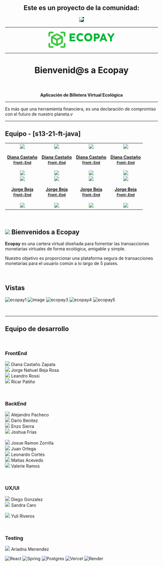 <header align="center">
<h2 align='center'>Este es un proyecto de la comunidad:</h2>
<div align='center'><a href="https://www.nocountry.tech/" target="_blank">
    <img style='background-color:black;' src="https://encrypted-tbn0.gstatic.com/images?q=tbn:ANd9GcQsukYB3HL90LSwYv_RIR2O2OlCV8Sbkx2eNHv8nRvOu8L16FxLQ0nPzY02wQ_BJOfQZw&usqp=CAU" width="200">
</a>
</div>
<hr>
<!-- PROJECT LOGO -->
<div align='center'>
  <a href="https://c15-57-ft-react-agregarback.vercel.app/" target="_blank">
    <img src="./Walam_Front/src/assets/ecopay_logo.png" alt="Banner">
  </a>
</div>
  <hr>
  <h1 align='center'>Bienvenid@s a Ecopay</h1>
</header>
<section id='intro'>
    <p align='center'><strong>Aplicación de Billetera Virtual Ecológica</strong></p>
    <hr>
    <p> Es más que una herramienta financiera, es una declaración de compromiso con el futuro de nuestro planeta.v
  </p>
</section>
<hr>
<!-- TEAMS -->
<h2> Equipo - [s13-21-ft-java]  </h2>

<table align='center'>
  <tr>
    <td align='center'>
      <div >
        <a href="https://github.com/Natsumychan" target="_blank" rel="author">
          <img width="110" src="https://avatars.githubusercontent.com/u/94393112?v=4"/>
        </a>
        <a href="https://github.com/Natsumychan" target="_blank" rel="author">
          <h4 style="margin-top: 1rem;">Diana Castaño</br><small>Front-End</small></h4>
        </a>
        <div style='display: flex; flex-direction: column'>
        <a href="https://github.com/Natsumychan" target="_blank">
          <img style='width:8rem' src="https://img.shields.io/static/v1?style=for-the-badge&message=GitHub&color=172B4D&logo=GitHub&logoColor=FFFFFF&label="/>
        </a>
        <a href="https://github.com/JornabeDV" target="_blank" rel="author">
          <img width="110" src="https://avatars.githubusercontent.com/u/103864663?s=400&u=c15958417e895daefc6bdc014da615b1ff78ea3a&v=4"/>
        </a>
        <a href="https://github.com/JornabeDV" target="_blank" rel="author">
          <h4 style="margin-top: 1rem;">Jorge Beja</br><small>Front-End</small></h4>
        </a>
        <div style='display: flex; flex-direction: column'>
        <a href="https://github.com/JornabeDV" target="_blank">
          <img style='width:8rem' src="https://img.shields.io/static/v1?style=for-the-badge&message=GitHub&color=172B4D&logo=GitHub&logoColor=FFFFFF&label="/>
        </a>
        </div>
      </div>
    </td>
    <td align='center'>
      <div >
        <a href="https://github.com/Natsumychan" target="_blank" rel="author">
          <img width="110" src="https://avatars.githubusercontent.com/u/94393112?v=4"/>
        </a>
        <a href="https://github.com/Natsumychan" target="_blank" rel="author">
          <h4 style="margin-top: 1rem;">Diana Castaño</br><small>Front-End</small></h4>
        </a>
        <div style='display: flex; flex-direction: column'>
        <a href="https://github.com/Natsumychan" target="_blank">
          <img style='width:8rem' src="https://img.shields.io/static/v1?style=for-the-badge&message=GitHub&color=172B4D&logo=GitHub&logoColor=FFFFFF&label="/>
        </a>
        <a href="https://github.com/JornabeDV" target="_blank" rel="author">
          <img width="110" src="https://avatars.githubusercontent.com/u/103864663?s=400&u=c15958417e895daefc6bdc014da615b1ff78ea3a&v=4"/>
        </a>
        <a href="https://github.com/JornabeDV" target="_blank" rel="author">
          <h4 style="margin-top: 1rem;">Jorge Beja</br><small>Front-End</small></h4>
        </a>
        <div style='display: flex; flex-direction: column'>
        <a href="https://github.com/JornabeDV" target="_blank">
          <img style='width:8rem' src="https://img.shields.io/static/v1?style=for-the-badge&message=GitHub&color=172B4D&logo=GitHub&logoColor=FFFFFF&label="/>
        </a>
        </div>
      </div>
    </td>
    <td align='center'>
      <div >
        <a href="https://github.com/Natsumychan" target="_blank" rel="author">
          <img width="110" src="https://avatars.githubusercontent.com/u/94393112?v=4"/>
        </a>
        <a href="https://github.com/Natsumychan" target="_blank" rel="author">
          <h4 style="margin-top: 1rem;">Diana Castaño</br><small>Front-End</small></h4>
        </a>
        <div style='display: flex; flex-direction: column'>
        <a href="https://github.com/Natsumychan" target="_blank">
          <img style='width:8rem' src="https://img.shields.io/static/v1?style=for-the-badge&message=GitHub&color=172B4D&logo=GitHub&logoColor=FFFFFF&label="/>
        </a>
        <a href="https://github.com/JornabeDV" target="_blank" rel="author">
          <img width="110" src="https://avatars.githubusercontent.com/u/103864663?s=400&u=c15958417e895daefc6bdc014da615b1ff78ea3a&v=4"/>
        </a>
        <a href="https://github.com/JornabeDV" target="_blank" rel="author">
          <h4 style="margin-top: 1rem;">Jorge Beja</br><small>Front-End</small></h4>
        </a>
        <div style='display: flex; flex-direction: column'>
        <a href="https://github.com/JornabeDV" target="_blank">
          <img style='width:8rem' src="https://img.shields.io/static/v1?style=for-the-badge&message=GitHub&color=172B4D&logo=GitHub&logoColor=FFFFFF&label="/>
        </a>
        </div>
      </div>
    </td>
    <td align='center'>
      <div >
        <a href="https://github.com/Natsumychan" target="_blank" rel="author">
          <img width="110" src="https://avatars.githubusercontent.com/u/94393112?v=4"/>
        </a>
        <a href="https://github.com/Natsumychan" target="_blank" rel="author">
          <h4 style="margin-top: 1rem;">Diana Castaño</br><small>Front-End</small></h4>
        </a>
        <div style='display: flex; flex-direction: column'>
        <a href="https://github.com/Natsumychan" target="_blank">
          <img style='width:8rem' src="https://img.shields.io/static/v1?style=for-the-badge&message=GitHub&color=172B4D&logo=GitHub&logoColor=FFFFFF&label="/>
        </a>
        <a href="https://github.com/JornabeDV" target="_blank" rel="author">
          <img width="110" src="https://avatars.githubusercontent.com/u/103864663?s=400&u=c15958417e895daefc6bdc014da615b1ff78ea3a&v=4"/>
        </a>
        <a href="https://github.com/JornabeDV" target="_blank" rel="author">
          <h4 style="margin-top: 1rem;">Jorge Beja</br><small>Front-End</small></h4>
        </a>
        <div style='display: flex; flex-direction: column'>
        <a href="https://github.com/JornabeDV" target="_blank">
          <img style='width:8rem' src="https://img.shields.io/static/v1?style=for-the-badge&message=GitHub&color=172B4D&logo=GitHub&logoColor=FFFFFF&label="/>
        </a>
        </div>
      </div>
    </td>
  </tr>
  </table>



<br>

## <img height="40" src="https://media.giphy.com/media/v1.Y2lkPTc5MGI3NjExNTViZHg3ODNqY2Qzd3E4bHBlYzFmcm8ycHpwY3E3MXFhZ3B5OXRidCZlcD12MV9pbnRlcm5hbF9naWZfYnlfaWQmY3Q9cw/elsKdwHmTJDmLAMJga/giphy.gif"/> Bienvenidos a Ecopay

**Ecopay** es una cartera virtual diseñada para fomentar las transacciones monetarias virtuales 
de forma ecológica, amigable y simple.

Nuestro objetivo es proporcionar una plataforma segura de transacciones monetarias para el usuario común
a lo largo de 5 países.

<br>

## Vistas
![ecopay1](https://github.com/No-Country/s13-21-ft-java/assets/103864663/16e79a7d-4873-4165-a225-c5b5e162ed83)
![image](https://github.com/No-Country/s13-21-ft-java/assets/103864663/c5924ad1-dec4-4a3b-b961-fe87e3dfb020)
![ecopay3](https://github.com/No-Country/s13-21-ft-java/assets/103864663/ffd3b6ac-4b4e-45f9-9326-b6579a1e7e43)
![ecopay4](https://github.com/No-Country/s13-21-ft-java/assets/103864663/89c2a099-ef3e-419c-b356-d4ad35c6512f)
![ecopay5](https://github.com/No-Country/s13-21-ft-java/assets/103864663/278792b5-169e-4b8b-8da8-322dbf84f6fe)

<br>

-----

## Equipo de desarrollo

<br>

### FrontEnd

<img height="15" src="https://media.giphy.com/media/v1.Y2lkPTc5MGI3NjExcHkwNXMxbjFiZ3Bqb3Zic3VmNml2cWJyeW0wZWp6OTY5bWV1cTZxdSZlcD12MV9pbnRlcm5hbF9naWZfYnlfaWQmY3Q9cw/HZi7TKjJqYHR7nbVq8/giphy.gif"/> Diana Castaño Zapata 
<br>
<img height="15" src="https://media.giphy.com/media/v1.Y2lkPTc5MGI3NjExcHkwNXMxbjFiZ3Bqb3Zic3VmNml2cWJyeW0wZWp6OTY5bWV1cTZxdSZlcD12MV9pbnRlcm5hbF9naWZfYnlfaWQmY3Q9cw/HZi7TKjJqYHR7nbVq8/giphy.gif"/> Jorge Nahuel Beja Rosa 
<br>
<img height="15" src="https://media.giphy.com/media/v1.Y2lkPTc5MGI3NjExcHkwNXMxbjFiZ3Bqb3Zic3VmNml2cWJyeW0wZWp6OTY5bWV1cTZxdSZlcD12MV9pbnRlcm5hbF9naWZfYnlfaWQmY3Q9cw/HZi7TKjJqYHR7nbVq8/giphy.gif"/> Leandro Rossi 
<br>
<img height="15" src="https://media.giphy.com/media/v1.Y2lkPTc5MGI3NjExcHkwNXMxbjFiZ3Bqb3Zic3VmNml2cWJyeW0wZWp6OTY5bWV1cTZxdSZlcD12MV9pbnRlcm5hbF9naWZfYnlfaWQmY3Q9cw/HZi7TKjJqYHR7nbVq8/giphy.gif"/> Ricar Patiño 

<br>

### BackEnd

<img height="15" src="https://media.giphy.com/media/v1.Y2lkPTc5MGI3NjExcHkwNXMxbjFiZ3Bqb3Zic3VmNml2cWJyeW0wZWp6OTY5bWV1cTZxdSZlcD12MV9pbnRlcm5hbF9naWZfYnlfaWQmY3Q9cw/HZi7TKjJqYHR7nbVq8/giphy.gif" href='https://www.linkedin.com/in/jesus-pachecom/'/> Alejandro Pacheco
<br>
<img height="15" src="https://media.giphy.com/media/v1.Y2lkPTc5MGI3NjExcHkwNXMxbjFiZ3Bqb3Zic3VmNml2cWJyeW0wZWp6OTY5bWV1cTZxdSZlcD12MV9pbnRlcm5hbF9naWZfYnlfaWQmY3Q9cw/HZi7TKjJqYHR7nbVq8/giphy.gif"/> Darío Benitez 
<br>
<img height="15" src="https://media.giphy.com/media/v1.Y2lkPTc5MGI3NjExcHkwNXMxbjFiZ3Bqb3Zic3VmNml2cWJyeW0wZWp6OTY5bWV1cTZxdSZlcD12MV9pbnRlcm5hbF9naWZfYnlfaWQmY3Q9cw/HZi7TKjJqYHR7nbVq8/giphy.gif"/> Enzo Sierra 
<br>
<img height="15" src="https://media.giphy.com/media/v1.Y2lkPTc5MGI3NjExcHkwNXMxbjFiZ3Bqb3Zic3VmNml2cWJyeW0wZWp6OTY5bWV1cTZxdSZlcD12MV9pbnRlcm5hbF9naWZfYnlfaWQmY3Q9cw/HZi7TKjJqYHR7nbVq8/giphy.gif"/> Joshua Frías  
<br>
<img height="15" src="https://media.giphy.com/media/v1.Y2lkPTc5MGI3NjExcHkwNXMxbjFiZ3Bqb3Zic3VmNml2cWJyeW0wZWp6OTY5bWV1cTZxdSZlcD12MV9pbnRlcm5hbF9naWZfYnlfaWQmY3Q9cw/HZi7TKjJqYHR7nbVq8/giphy.gif"/> Josue Ramon Zorrilla 
<br>
<img height="15" src="https://media.giphy.com/media/v1.Y2lkPTc5MGI3NjExcHkwNXMxbjFiZ3Bqb3Zic3VmNml2cWJyeW0wZWp6OTY5bWV1cTZxdSZlcD12MV9pbnRlcm5hbF9naWZfYnlfaWQmY3Q9cw/HZi7TKjJqYHR7nbVq8/giphy.gif"/> Juan Ortega 
<br>
<img height="15" src="https://media.giphy.com/media/v1.Y2lkPTc5MGI3NjExcHkwNXMxbjFiZ3Bqb3Zic3VmNml2cWJyeW0wZWp6OTY5bWV1cTZxdSZlcD12MV9pbnRlcm5hbF9naWZfYnlfaWQmY3Q9cw/HZi7TKjJqYHR7nbVq8/giphy.gif"/> Leonardo Cortés 
<br>
 <img height="15" src="https://media.giphy.com/media/v1.Y2lkPTc5MGI3NjExcHkwNXMxbjFiZ3Bqb3Zic3VmNml2cWJyeW0wZWp6OTY5bWV1cTZxdSZlcD12MV9pbnRlcm5hbF9naWZfYnlfaWQmY3Q9cw/HZi7TKjJqYHR7nbVq8/giphy.gif"/> Matias Acevedo 
<br>
<img height="15" src="https://media.giphy.com/media/v1.Y2lkPTc5MGI3NjExcHkwNXMxbjFiZ3Bqb3Zic3VmNml2cWJyeW0wZWp6OTY5bWV1cTZxdSZlcD12MV9pbnRlcm5hbF9naWZfYnlfaWQmY3Q9cw/HZi7TKjJqYHR7nbVq8/giphy.gif"/> Valerie Ramos 

<br>

### UX/UI

<img height="15" src="https://media.giphy.com/media/v1.Y2lkPTc5MGI3NjExcHkwNXMxbjFiZ3Bqb3Zic3VmNml2cWJyeW0wZWp6OTY5bWV1cTZxdSZlcD12MV9pbnRlcm5hbF9naWZfYnlfaWQmY3Q9cw/HZi7TKjJqYHR7nbVq8/giphy.gif"/> Diego Gonzalez 
<br>
<img height="15" src="https://media.giphy.com/media/v1.Y2lkPTc5MGI3NjExcHkwNXMxbjFiZ3Bqb3Zic3VmNml2cWJyeW0wZWp6OTY5bWV1cTZxdSZlcD12MV9pbnRlcm5hbF9naWZfYnlfaWQmY3Q9cw/HZi7TKjJqYHR7nbVq8/giphy.gif"/> Sandra Caro  
<br>
<img height="15" src="https://media.giphy.com/media/v1.Y2lkPTc5MGI3NjExcHkwNXMxbjFiZ3Bqb3Zic3VmNml2cWJyeW0wZWp6OTY5bWV1cTZxdSZlcD12MV9pbnRlcm5hbF9naWZfYnlfaWQmY3Q9cw/HZi7TKjJqYHR7nbVq8/giphy.gif"/> Yuli Riveros 
 
<br>

### Testing

<img height="15" src="https://media.giphy.com/media/v1.Y2lkPTc5MGI3NjExcHkwNXMxbjFiZ3Bqb3Zic3VmNml2cWJyeW0wZWp6OTY5bWV1cTZxdSZlcD12MV9pbnRlcm5hbF9naWZfYnlfaWQmY3Q9cw/HZi7TKjJqYHR7nbVq8/giphy.gif"/> Ariadna Menendez 

![React](https://img.shields.io/badge/react-%2320232a.svg?style=for-the-badge&logo=react&logoColor=%2361DAFB) ![Spring](https://img.shields.io/badge/spring-%236DB33F.svg?style=for-the-badge&logo=spring&logoColor=white) ![Postgres](https://img.shields.io/badge/postgres-%23316192.svg?style=for-the-badge&logo=postgresql&logoColor=white) ![Vercel](https://img.shields.io/badge/vercel-%23000000.svg?style=for-the-badge&logo=vercel&logoColor=white) ![Render](https://img.shields.io/badge/Render-%46E3B7.svg?style=for-the-badge&logo=render&logoColor=white)
